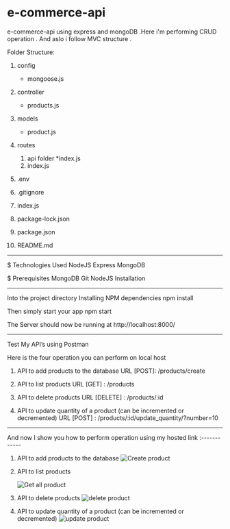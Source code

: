# e-commerce-api
e-commerce-api using express and mongoDB .Here i'm performing CRUD operation . And aslo i follow MVC structure .

Folder Structure:

1.  config
    *  mongoose.js
2.  controller
    *  products.js
3.  models
    *  product.js
4.  routes
    1.  api folder
            *index.js
    2.  index.js
5.  .env

6.  .gitignore

7.  index.js

8.  package-lock.json

9.  package.json

10. README.md

*********************************************************************************************************************************
$ Technologies Used
    NodeJS
    Express
    MongoDB

$ Prerequisites
    MongoDB
    Git
    NodeJS
    Installation
**********************************************************************************************************************************    
Into the project directory
Installing NPM dependencies
npm install

Then simply start your app
npm start

The Server should now be running at http://localhost:8000/

***********************************************************************************************************************************

Test My API’s using Postman


Here is the four operation you can perform on local host

1.  API to add products to the database
    URL [POST]: /products/create

2.  API to list products
    URL [GET] : /products

3.  API to delete products
    URL [DELETE] : /products/:id

4.  API to update quantity of a product (can be incremented or decremented)
    URL [POST] : /products/:id/update_quantity/?number=10
    
    
********************************************************************************************************************
   
And now I show you how to perform operation using my hosted link :------------


1.  API to add products to the database
    ![Create product](https://user-images.githubusercontent.com/96186566/200129067-13897f5a-7a6b-41c9-91e4-2a106d60d2f7.JPG)

2.  API to list products
    
    ![Get all product](https://user-images.githubusercontent.com/96186566/200129123-6bad8a09-38e6-4056-9b91-276029d07e6b.JPG)


3.  API to delete products
    ![delete product](https://user-images.githubusercontent.com/96186566/200129141-a9f02c6f-cdf2-4db8-b0d2-6873225a8fcf.JPG)



4.  API to update quantity of a product (can be incremented or decremented)
    ![update product](https://user-images.githubusercontent.com/96186566/200129149-72c53e8c-2975-4c83-927f-1f1d675d962a.JPG)




